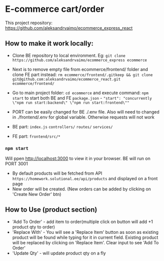 # E-commerce cart/order

This project repository: https://github.com/aleksandrvaimo/ecommerce_express_react

## How to make it work locally:

- Clone BE repository to local environment. Eg: `git clone https://github.com/aleksandrvaimo/ecommerce_express ecommerce`
- Next is to remove empty file from ecommerce/frontend/ folder and clone FE part instead: `rm ecommerce/frontend/.gitkeep && git clone git@github.com:aleksandrvaimo/ecommerce_react.git ecommerce/frontend/`
- Go to main project folder: `cd ecommerce` and execute command: `npm start` to start both BE and FE `package.json` - `"start": "concurrently \"npm run start:backend\" \"npm run start:frontend\""`

- PORT can be easily changed for BE ./.env file. Also will need to changed in ./frontend/.env for global variable. Otherwise requests will not work

- BE part: `index.js` `controllers/` `routes/` `services/`
- FE part: `frontend/src/*`

### `npm start`

Will ppen [http://localhost:3000](http://localhost:3000) to view it in your browser.
BE will run on PORT 3001 

- By default products will be fetched from API `https://homework.solutional.ee/api/products` and displayed on a front page 
- New order will be created. (New orders can be added by clicking on 'Create New Order' btn)

## How to Use (product section)

- 'Add To Order'  -  add item to order(multiple click on button will add +1 product qty to order)
- 'Replace With' - You will see a 'Replace Item' button as soon as existing product will be found while typing for it in current field. Existing product will be replaced by clicking on 'Replace Item'. Clear input to see 'Add To Order'
- 'Update Qty' - will update product qty on a fly
